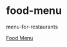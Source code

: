 # food-menu
menu-for-restaurants

[Food Menu](https://muratyardimci.github.io/food-menu/index.html)

